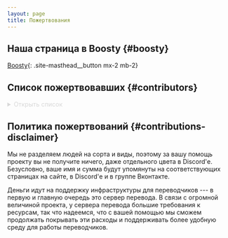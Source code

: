 ```yaml
---
layout: page
title: Пожертвования
---
```


## Наша страница в Boosty {#boosty}

[Boosty](https://boosty.to/xivrus){: .site-masthead__button mx-2 mb-2}

## Список пожертвовавших {#contributors}

<details style="color: #d8d8d8">
  <summary>Открыть список
  </summary>

  * Crossfire Crossfire
  * Ifritu
  * Mellyoker
  * Roman Bobrovskiy
  * Seryoga Yakimov
  * Taimer
  * Tim OBessenger
  * Traet
  * anna_jija
  * kosakovitch
  * speedball
  * Артазаэль
  * Гонзутто
  * Динтра
  * Дмитрий Люман
  * Дмитрий Мурзин
  * Евгений Жолобов
  * Евгений Орлов
  * Максим Ерофеев
  * Марат Сабитов
  * Миё
  * Никита Журавлёв
  * Тимур Беха
</details>

## Политика пожертвований {#contributions-disclaimer}

Мы не разделяем людей на сорта и виды, поэтому за вашу помощь проекту вы не получите ничего, даже отдельного цвета в Discord'е. Безусловно, ваше имя и сумма будут упомянуты на соответствующих страницах на сайте, в Discord'е и в группе Вконтакте.

Деньги идут на поддержку инфраструктуры для переводчиков --- в первую и главную очередь это сервер перевода. В связи с огромной величиной проекта, у сервера перевода большие требования к ресурсам, так что надеемся, что с вашей помощью мы сможем продолжать покрывать эти расходы и поддерживать более удобную среду для работы переводчиков.